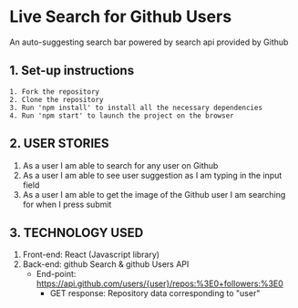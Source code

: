# Live Search for Github Users
An auto-suggesting search bar powered by search api provided by Github 

## 1. Set-up instructions
    1. Fork the repository
    2. Clone the repository
    3. Run 'npm install' to install all the necessary dependencies
    4. Run 'npm start' to launch the project on the browser
## 2. USER STORIES
1. As a user I am able to search for any user on Github
2. As a user I am able to see user suggestion as I am typing in the input field
3. As a user I am able to get the image of the Github user I am searching for when I press submit
## 3. TECHNOLOGY USED
1. Front-end: React (Javascript library)
2. Back-end: github Search & github Users API
     - End-point: https://api.github.com/users/{user}/repos:%3E0+followers:%3E0
        - GET response: Repository data corresponding to "user"
